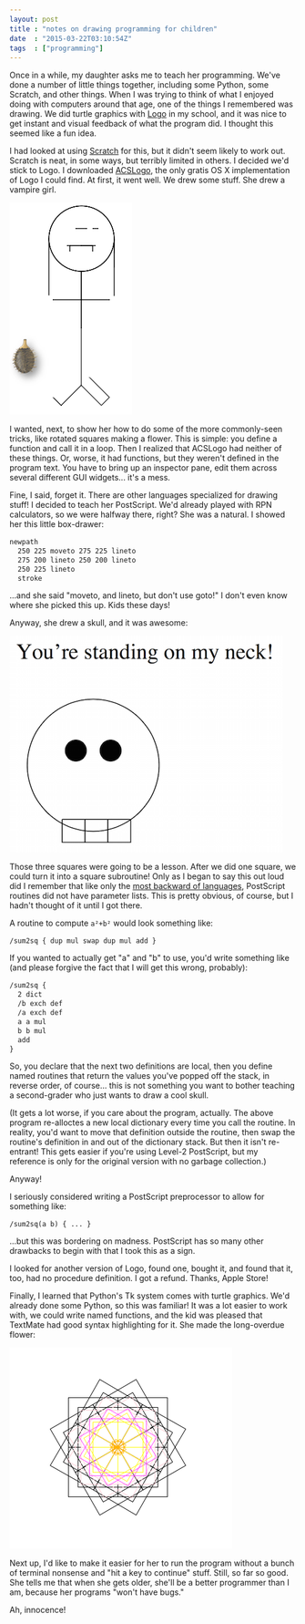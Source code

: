 ```yaml
---
layout: post
title : "notes on drawing programming for children"
date  : "2015-03-22T03:10:54Z"
tags  : ["programming"]
---
```

Once in a while, my daughter asks me to teach her programming.  We've done a
number of little things together, including some Python, some Scratch, and
other things.  When I was trying to think of what I enjoyed doing with
computers around that age, one of the things I remembered was drawing.  We did
turtle graphics with
[Logo](http://en.wikipedia.org/wiki/Logo_%28programming_language%29) in my
school, and it was nice to get instant and visual feedback of what the program
did.  I thought this seemed like a fun idea.

I had looked at using [Scratch](http://scratch.mit.edu/) for this, but it
didn't seem likely to work out.  Scratch is neat, in some ways, but terribly
limited in others.  I decided we'd stick to Logo.  I downloaded
[ACSLogo](http://www.alancsmith.co.uk/logo/), the only gratis OS X
implementation of Logo I could find.  At first, it went well.  We drew some
stuff.  She drew a vampire girl.

![vampire girl](/assets/turtle-vampire.png)

I wanted, next, to show her how to do some of the more commonly-seen tricks,
like rotated squares making a flower.  This is simple: you define a function
and call it in a loop.  Then I realized that ACSLogo had neither of these
things.  Or, worse, it had functions, but they weren't defined in the program
text.  You have to bring up an inspector pane, edit them across several
different GUI widgets... it's a mess.

Fine, I said, forget it.  There are other languages specialized for drawing
stuff!  I decided to teach her PostScript.  We'd already played with RPN
calculators, so we were halfway there, right?  She was a natural.  I showed her
this little box-drawer:

```
newpath
  250 225 moveto 275 225 lineto
  275 200 lineto 250 200 lineto
  250 225 lineto
  stroke
```

...and she said "moveto, and lineto, but don't use goto!"  I don't even know
where she picked this up.  Kids these days!

Anyway, she drew a skull, and it was awesome:

![skull](/assets/ps-skull.png)

Those three squares were going to be a lesson.  After we did one square, we
could turn it into a square subroutine!  Only as I began to say this out loud
did I remember that like only the [most backward of
languages](http://www.perl.org/), PostScript routines did not have parameter
lists.  This is pretty obvious, of course, but I hadn't thought of it until I
got there.

A routine to compute `a²+b²` would look something like:

```
/sum2sq { dup mul swap dup mul add }
```

If you wanted to actually get "a" and "b" to use, you'd write something like
(and please forgive the fact that I will get this wrong, probably):

```
/sum2sq {
  2 dict
  /b exch def
  /a exch def
  a a mul
  b b mul
  add
}
```

So, you declare that the next two definitions are local, then you define named
routines that return the values you've popped off the stack, in reverse order,
of course... this is not something you want to bother teaching a second-grader
who just wants to draw a cool skull.

(It gets a lot worse, if you care about the program, actually.  The above
program re-alloctes a new local dictionary every time you call the routine.  In
reality, you'd want to move that definition outside the routine, then swap the
routine's definition in and out of the dictionary stack.  But then it isn't
re-entrant!  This gets easier if you're using Level-2 PostScript, but my
reference is only for the original version with no garbage collection.)

Anyway!

I seriously considered writing a PostScript preprocessor to allow for something
like:

```
/sum2sq(a b) { ... }
```

...but this was bordering on madness.  PostScript has so many other drawbacks
to begin with that I took this as a sign.

I looked for another version of Logo, found one, bought it, and found that it,
too, had no procedure definition.  I got a refund.  Thanks, Apple Store!

Finally, I learned that Python's Tk system comes with turtle graphics.  We'd
already done some Python, so this was familiar!  It was a lot easier to work
with, we could write named functions, and the kid was pleased that TextMate had
good syntax highlighting for it.  She made the long-overdue flower:

![turtle flower](/assets/turtle-flower.png)

Next up, I'd like to make it easier for her to run the program without a bunch
of terminal nonsense and "hit a key to continue" stuff.  Still, so far so good.
She tells me that when she gets older, she'll be a better programmer than I am,
because her programs "won't have bugs."

Ah, innocence!

